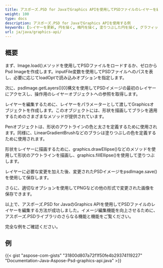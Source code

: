```yaml
---
title: アスポーズ.PSD for JavaでGraphics APIを使用してPSDファイルのレイヤーを編集する方法
weight: 100
type: docs
description: アスポーズ.PSD for JavaでGraphics APIを使用する例
keywords: [レイヤーを更新, 円を描く, 楕円を描く, 塗りつぶした円を描く, グラフィックス, psd api, java, コードサンプル]
url: ja/java/graphics-api/
---
```


## **概要**
まず、Image.load()メソッドを使用してPSDファイルをロードするか、ゼロからPsd Imageを作成します。inputFile変数を使用してPSDファイルへのパスを表し、必要に応じてloadOptで読み込みオプションを指定します。

次に、psdImage.getLayers()[0]構文を使用してPSDイメージの最初のレイヤーにアクセスし、操作用のレイヤーオブジェクトへの参照を取得します。

レイヤーを編集するために、レイヤーをパラメーターとして渡してGraphicsオブジェクトを作成します。このオブジェクトには、形状を描画してブラシを適用するためのさまざまなメソッドが提供されています。

Penオブジェクトは、形状のアウトラインの色と太さを定義するために使用されます。同様に、LinearGradientBrushなどのブラシは塗りつぶしの色を定義するために使用されます。

形状をレイヤーに描画するために、graphics.drawEllipse()などのメソッドを使用して形状のアウトラインを描画し、graphics.fillEllipse()を使用して塗りつぶします。

レイヤーに必要な変更を加えた後、変更されたPSDイメージをpsdImage.save()を使用して保存します。

さらに、適切なオプションを使用してPNGなどの他の形式で変更された画像を保存できます。

以上で、アスポーズ.PSD for JavaのGraphics APIを使用してPSDファイルのレイヤーを編集する方法が成功しました。イメージ編集機能を向上させるために、アスポーズ.PSDライブラリのさらなる機能と機能をご覧ください。

完全な例をご確認ください。

## **例**
{{< gist "aspose-com-gists" "31800d807a72f1f50fe4b29374119227" "Documentation-Java-Aspose-Psd-graphics-api.java" >}}
